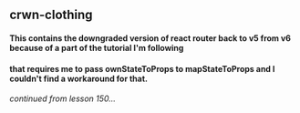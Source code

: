 ## crwn-clothing

#### This contains the downgraded version of react router back to v5 from v6 because of a part of the tutorial I'm following
#### that requires me to pass ownStateToProps to mapStateToProps and I couldn't find a workaround for that.




*continued from lesson 150...*
